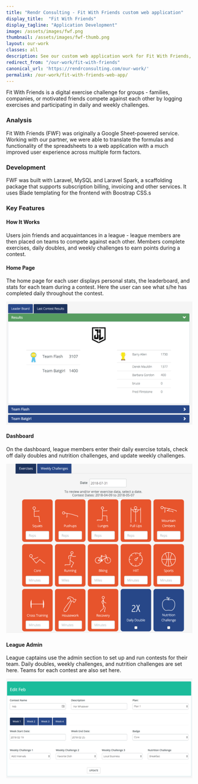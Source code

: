 ```yaml
---
title: "Rendr Consulting - Fit With Friends custom web application"
display_title:  "Fit With Friends"
display_tagline: "Application Development"
image: /assets/images/fwf.png
thumbnail: /assets/images/fwf-thumb.png
layout: our-work
classes: all
description: See our custom web application work for Fit With Friends, a digital exercise challenge.
redirect_from: "/our-work/fit-with-friends"
canonical_url: 'https://rendrconsulting.com/our-work/'
permalink: /our-work/fit-with-friends-web-app/
---
```

Fit With Friends is a digital exercise challenge for groups - families, companies, or motivated friends compete against each other by logging exercises and participating in daily and weekly challenges.

### Analysis

Fit With Friends (FWF) was originally a Google Sheet-powered service. Working with our partner, we were able to translate the formulas and functionality of the spreadsheets to a web application with a much improved user experience across multiple form factors.

### Development

FWF was built with Laravel, MySQL and Laravel Spark, a scaffolding package that supports subscription billing, invoicing and other services. It uses Blade templating for the frontend with Boostrap CSS.s

### Key Features

#### How It Works

Users join friends and acquaintances in a league - league members are then placed on teams to compete against each other. Members complete exercises, daily doubles, and weekly challenges to earn points during a contest.

#### Home Page

The home page for each user displays personal stats, the leaderboard, and stats for each team during a contest. Here the user can see what s/he has completed daily throughout the contest.

<img src="/assets/images/fwf-dashboard2.png" alt="fit with friends home" class="center-text img-responsive">

#### Dashboard

On the dashboard, league members enter their daily exercise totals, check off daily doubles and nutrition challenges, and update weekly challenges.

<img src="/assets/images/fwf-dashboard.png" alt="fit with friends dashboard" class="center-text img-responsive">

#### League Admin

League captains use the admin section to set up and run contests for their team. Daily doubles, weekly challenges, and nutrition challenges are set here. Teams for each contest are also set here.

<img src="/assets/images/fwf-admin.png" alt="fit with friends admin" class="center-text img-responsive">